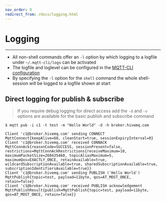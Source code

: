 ```yaml
---
nav_order: 9
redirect_from: /docs/logging.html
---
```


# Logging
***
* All non-shell commands offer an ``-l`` option by which logging to a logfile under ``~/.mqtt-cli/logs`` can be activated
* The logfile and loglevel can be configured in the [MQTT-CLI configuration](configuration.md)
* By specifying the ``-l`` option for the ``shell`` command the whole shell-session will be logged to a logfile shown at start

## Direct logging for publish & subscribe
> If you require debug logging for direct access add the `-d` and `-v` options are available for the basic publish and subscribe command


```
$ mqtt pub -i c1 -t test -m "Hello World" -d -h broker.hivemq.com

Client 'c1@broker.hivemq.com' sending CONNECT MqttConnect{keepAlive=60, cleanStart=true, sessionExpiryInterval=0}
Client 'c1@broker.hivemq.com' received CONNACK MqttConnAck{reasonCode=SUCCESS, sessionPresent=false, restrictions=MqttConnAckRestrictions{receiveMaximum=10, maximumPacketSize=268435460, topicAliasMaximum=5, maximumQos=EXACTLY_ONCE, retainAvailable=true, wildcardSubscriptionAvailable=true, sharedSubscriptionAvailable=true, subscriptionIdentifiersAvailable=true}} 
Client 'c1@broker.hivemq.com' sending PUBLISH ('Hello World') MqttPublish{topic=test, payload=11byte, qos=AT_MOST_ONCE, retain=false}
Client 'c1@broker.hivemq.com' received PUBLISH acknowledgement MqttPublishResult{publish=MqttPublish{topic=test, payload=11byte, qos=AT_MOST_ONCE, retain=false}}

```

